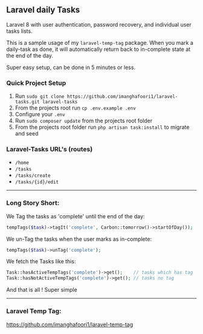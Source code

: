 ## Laravel daily Tasks

Laravel 8 with user authentication, password recovery, and individual user tasks lists.

This is a sample usage of my `laravel-temp-tag` package. When you mark a daily-task as done, it will automatically return back to in-complete state at the end of the day.

Super easy setup, can be done in 5 minutes or less.

### Quick Project Setup
1. Run `sudo git clone https://github.com/imanghafoori1/laravel-tasks.git laravel-tasks`
2. From the projects root run `cp .env.example .env`
3. Configure your `.env`
4. Run `sudo composer update` from the projects root folder
5. From the projects root folder run `php artisan task:install` to migrate and seed

### Laravel-Tasks URL's (routes)
* ```/home```
* ```/tasks```
* ```/tasks/create```
* ```/tasks/{id}/edit```

---

### Long Story Short:

We Tag the tasks as 'complete' until the end of the day:

```php
tempTags($task)->tagIt('complete', Carbon::tomorrow()->startOfDay());
```

We un-Tag the tasks when the user marks as in-complete:
```php
tempTags($task)->unTag('complete');
```

We fetch the Tasks like this:

```php
Task::hasActiveTempTags('complete')->get();    // tasks which has tag
Task::hasNotActiveTempTags('complete')->get(); // tasks no tag

```

And that is all ! Super simple 

-----------

### Laravel Temp Tag:
https://github.com/imanghafoori1/laravel-temp-tag


